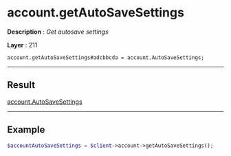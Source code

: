 # account.getAutoSaveSettings

**Description** : *Get autosave settings*

**Layer** : 211

```tl
account.getAutoSaveSettings#adcbbcda = account.AutoSaveSettings;
```

---

## Result

[account.AutoSaveSettings](type/account.AutoSaveSettings)

---

## Example

```php
$accountAutoSaveSettings = $client->account->getAutoSaveSettings();
```